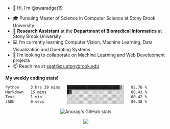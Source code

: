 - 👋 Hi, I’m @swaradgat19
<!-- - 👀 I’m interested in  -->
- 🎓 Pursuing Master of Science in Computer Science at Stony Brook University
- :microscope: **Research Assistant** at the **Department of Biomedical Informatics** at Stony Brook University 
- 💻 I’m currently learning Computer Vision, Machine Learning, Data Visualization and Operating Systems
- 💞️ I’m looking to collaborate on Machine Learning and Web Development projects 
- 📫 Reach me at sgat@cs.stonybrook.edu



<b>My weekly coding stats!</b>

<!--START_SECTION:waka-->

```txt
Python     3 hrs 39 mins   ███████████████████████▒░   92.76 %
Markdown   15 mins         █▓░░░░░░░░░░░░░░░░░░░░░░░   06.43 %
Text       1 min           ░░░░░░░░░░░░░░░░░░░░░░░░░   00.42 %
JSON       0 secs          ░░░░░░░░░░░░░░░░░░░░░░░░░   00.38 %
```

<!--END_SECTION:waka-->


<p align="center">
  <img src="https://github-readme-stats.vercel.app/api?username=swaradgat19&show_icons=true&theme=radical" alt="Anurag's GitHub stats">
</p>

<p align="center">
<img align="center" src="https://github.com/mayankchaudhary26/Cool-Readme-ideas/raw/master/data/multi-screen.gif" style="max-width: 100%; display: inline-block;" data-target="animated-image.originalImage">
</p>
<!---
swaradgat19/swaradgat19 is a ✨ special ✨ repository because its `README.md` (this file) appears on your GitHub profile.
You can click the Preview link to take a look at your changes.
--->
